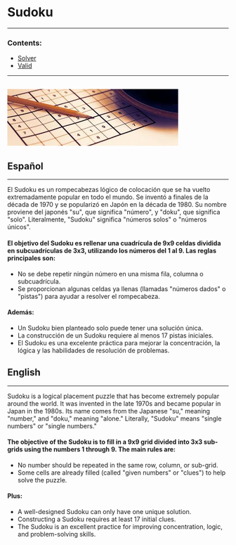 # Sudoku
---
### Contents:
- [Solver](Solver)
- [Valid](Valid)
---
![](img/sudoku.jpeg)
---

## Español
---
El Sudoku es un rompecabezas lógico de colocación que se ha vuelto extremadamente popular en todo el mundo. Se inventó a finales de la década de 1970 y se popularizó en Japón en la década de 1980. Su nombre proviene del japonés "su", que significa "número", y "doku", que significa "solo". Literalmente, "Sudoku" significa "números solos" o "números únicos".


#### El objetivo del Sudoku es rellenar una cuadrícula de 9x9 celdas dividida en subcuadrículas de 3x3, utilizando los números del 1 al 9. Las reglas principales son:
- No se debe repetir ningún número en una misma fila, columna o subcuadrícula.
- Se proporcionan algunas celdas ya llenas (llamadas "números dados" o "pistas") para ayudar a resolver el rompecabeza.


#### Además:
- Un Sudoku bien planteado solo puede tener una solución única.
- La construcción de un Sudoku requiere al menos 17 pistas iniciales.
- El Sudoku es una excelente práctica para mejorar la concentración, la lógica y las habilidades de resolución de problemas.

## English
---
Sudoku is a logical placement puzzle that has become extremely popular around the world. It was invented in the late 1970s and became popular in Japan in the 1980s. Its name comes from the Japanese "su," meaning "number," and "doku," meaning "alone." Literally, "Sudoku" means "single numbers" or "single numbers."

#### The objective of the Sudoku is to fill in a 9x9 grid divided into 3x3 sub-grids using the numbers 1 through 9. The main rules are:

- No number should be repeated in the same row, column, or sub-grid.
- Some cells are already filled (called "given numbers" or "clues") to help solve the puzzle.

#### Plus:
- A well-designed Sudoku can only have one unique solution.
- Constructing a Sudoku requires at least 17 initial clues.
- The Sudoku is an excellent practice for improving concentration, logic, and problem-solving skills.
